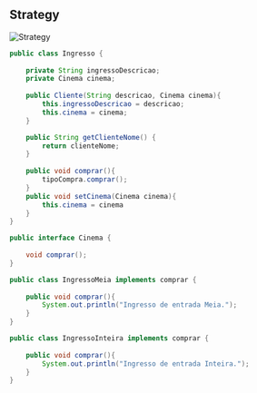 ## Strategy
![Strategy](https://github.com/raynaranasc/bertoti/assets/90811047/a3fc0cee-f53b-4f9c-87eb-6af2deed6309)
```java
public class Ingresso {
   
    private String ingressoDescricao;
    private Cinema cinema;
    
    public Cliente(String descricao, Cinema cinema){
        this.ingressoDescricao = descricao;
        this.cinema = cinema;
    }

    public String getClienteNome() {
        return clienteNome;
    }
    
    public void comprar(){
        tipoCompra.comprar();
    }
    public void setCinema(Cinema cinema){
        this.cinema = cinema
    }
}
```
```java
public interface Cinema {
    
    void comprar();
}
```
```java
public class IngressoMeia implements comprar {
    
    public void comprar(){
        System.out.println("Ingresso de entrada Meia.");
    }
}
```
```java
public class IngressoInteira implements comprar {
    
    public void comprar(){
        System.out.println("Ingresso de entrada Inteira.");
    }
}
```
